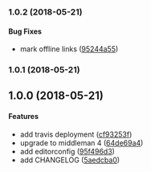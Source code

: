 <a name="1.0.2"></a>
### 1.0.2 (2018-05-21)


#### Bug Fixes

*   mark offline links ([95244a55](https://github.com/weareinteractive/weareinteractive.com/commit/95244a554e0ece86892cd7d0b5a8720ad9b8ab90))



<a name="1.0.1"></a>
### 1.0.1 (2018-05-21)




<a name="1.0.0"></a>
## 1.0.0 (2018-05-21)


#### Features

*   add travis deployment ([cf93253f](https://github.com/weareinteractive/weareinteractive.com/commit/cf93253ffa88bec38acc7282c375e686fb86aac6))
*   upgrade to middleman 4 ([64de69a4](https://github.com/weareinteractive/weareinteractive.com/commit/64de69a430409cf998cc89099d6bc26225bc9c03))
*   add editorconfig ([95f496d3](https://github.com/weareinteractive/weareinteractive.com/commit/95f496d32a1a46709a08ea0deca51f3cec88599a))
*   add CHANGELOG ([5aedcba0](https://github.com/weareinteractive/weareinteractive.com/commit/5aedcba0f733838c7735658b6a4cbccd6ac359d8))



